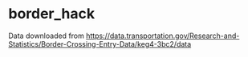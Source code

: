 # border_hack

Data downloaded from https://data.transportation.gov/Research-and-Statistics/Border-Crossing-Entry-Data/keg4-3bc2/data

